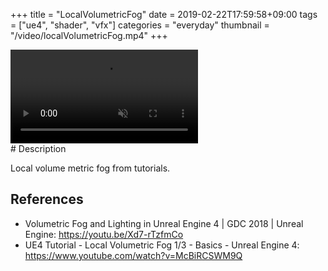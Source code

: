 +++
title = "LocalVolumetricFog"
date = 2019-02-22T17:59:58+09:00
tags = ["ue4", "shader", "vfx"]
categories = "everyday"
thumbnail = "/video/localVolumetricFog.mp4"
+++

<div class="image">
<video playsinline autoplay muted loop id="vid" src="/video/localVolumetricFog.mp4" type="video/mp4" style="max-width: 640px;">
</div>

<div class="description">
# Description

Local volume metric fog from tutorials.

## References
- Volumetric Fog and Lighting in Unreal Engine 4 | GDC 2018 | Unreal Engine: https://youtu.be/Xd7-rTzfmCo
- UE4 Tutorial - Local Volumetric Fog 1/3 - Basics - Unreal Engine 4: https://www.youtube.com/watch?v=McBiRCSWM9Q